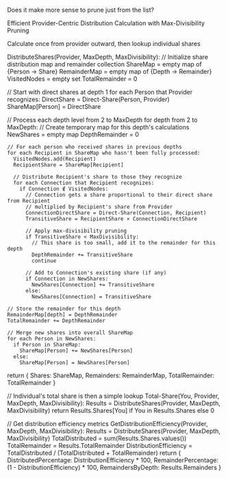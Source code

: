 Does it make more sense to prune just from the list?
 
Efficient Provider-Centric Distribution Calculation with Max-Divisibility Pruning

Calculate once from provider outward, then lookup individual shares

DistributeShares(Provider, MaxDepth, MaxDivisibility):
  // Initialize share distribution map and remainder collection
  ShareMap = empty map of {Person → Share}
  RemainderMap = empty map of {Depth → Remainder}
  VisitedNodes = empty set
  TotalRemainder = 0
  
  // Start with direct shares at depth 1
  for each Person that Provider recognizes:
    DirectShare = Direct-Share(Person, Provider)
    ShareMap[Person] = DirectShare
  
  // Process each depth level from 2 to MaxDepth
  for depth from 2 to MaxDepth:
    // Create temporary map for this depth's calculations
    NewShares = empty map
    DepthRemainder = 0
    
    // For each person who received shares in previous depths
    for each Recipient in ShareMap who hasn't been fully processed:
      VisitedNodes.add(Recipient)
      RecipientShare = ShareMap[Recipient]
      
      // Distribute Recipient's share to those they recognize
      for each Connection that Recipient recognizes:
        if Connection ∉ VisitedNodes:
          // Connection gets a share proportional to their direct share from Recipient
          // multiplied by Recipient's share from Provider
          ConnectionDirectShare = Direct-Share(Connection, Recipient)
          TransitiveShare = RecipientShare × ConnectionDirectShare
          
          // Apply max-divisibility pruning
          if TransitiveShare < MaxDivisibility:
            // This share is too small, add it to the remainder for this depth
            DepthRemainder += TransitiveShare
            continue
          
          // Add to Connection's existing share (if any)
          if Connection in NewShares:
            NewShares[Connection] += TransitiveShare
          else:
            NewShares[Connection] = TransitiveShare
    
    // Store the remainder for this depth
    RemainderMap[depth] = DepthRemainder
    TotalRemainder += DepthRemainder
    
    // Merge new shares into overall ShareMap
    for each Person in NewShares:
      if Person in ShareMap:
        ShareMap[Person] += NewShares[Person]
      else:
        ShareMap[Person] = NewShares[Person]
  
  return {
    Shares: ShareMap,
    Remainders: RemainderMap,
    TotalRemainder: TotalRemainder
  }

// Individual's total share is then a simple lookup
Total-Share(You, Provider, MaxDepth, MaxDivisibility):
  Results = DistributeShares(Provider, MaxDepth, MaxDivisibility)
  return Results.Shares[You] if You in Results.Shares else 0

// Get distribution efficiency metrics
GetDistributionEfficiency(Provider, MaxDepth, MaxDivisibility):
  Results = DistributeShares(Provider, MaxDepth, MaxDivisibility)
  TotalDistributed = sum(Results.Shares.values())
  TotalRemainder = Results.TotalRemainder
  DistributionEfficiency = TotalDistributed / (TotalDistributed + TotalRemainder)
  return {
    DistributedPercentage: DistributionEfficiency * 100,
    RemainderPercentage: (1 - DistributionEfficiency) * 100,
    RemaindersByDepth: Results.Remainders
  }
